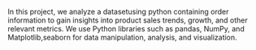 In this project, we analyze a datasetusing python  containing order information to gain insights into product sales trends, growth, and other relevant metrics. 
We use Python libraries such as pandas, NumPy, and Matplotlib,seaborn  for data manipulation, analysis, and visualization.
